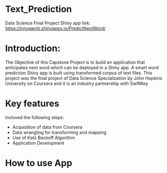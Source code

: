 # Text_Prediction
Data Science Final Project
Shiny app link: https://innugantii.shinyapps.io/PredictNextWord/

# Introduction:

The Objective of this Capstone Project is to build an application that anticipates next word which can be deployed in a Shiny app. 
A smart word prediction Shiny app is built using transformed corpus of text files.
This project was the final project of Data Science Specialization by John Hopkins University on Coursera and it is an industry partnership with SwiftKey

# Key features
 Invloved the following steps:
 
* Acquisition of data from Coursera 
* Data wrangling for transforming and mapping
* Use of Katz Backoff Algorithm
* Application Development

# How to use App


